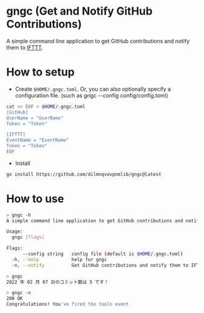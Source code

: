 # gngc (Get and Notify GitHub Contributions)

A simple command line application to get GitHub contributions and notify them to [IFTTT](https://ifttt.com/).

# How to setup

- Create `$HOME/.gngc.toml`. Or, you can also optionally specify a configuration file. (such as gngc --config config/config.toml)

```bash
cat << EOF > $HOME/.gngc.toml
[GitHub]
UserName = "UserName"
Token = "Token"

[IFTTT]
EventName = "EventName"
Token = "Token"
EOF
```

- Install

```bash
go install https://github.com/dilmnqvovpnmlib/gngc@latest
```

# How to use

```bash
> gngc -h
A simple command line application to get GitHub contributions and notify them to IFTTT.

Usage:
  gngc [flags]

Flags:
      --config string   config file (default is $HOME/.gngc.toml)
  -h, --help            help for gngc
  -n, --notify          Get GitHub contributions and notify them to IFTTT.
```

```bash
> gngc
2022 年 02 月 07 日のコミット数は 5 です！
```

```bash
> gngc -n
200 OK
Congratulations! You've fired the tools event
```
